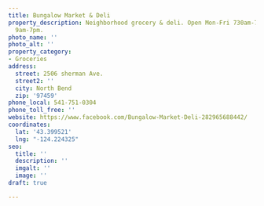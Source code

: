 ```yaml
---
title: Bungalow Market & Deli
property_description: Neighborhood grocery & deli. Open Mon-Fri 730am-7pm; Sat-Sun
  9am-7pm.
photo_name: ''
photo_alt: ''
property_category:
- Groceries
address:
  street: 2506 sherman Ave.
  street2: ''
  city: North Bend
  zip: '97459'
phone_local: 541-751-0304
phone_toll_free: ''
website: https://www.facebook.com/Bungalow-Market-Deli-282965688442/
coordinates:
  lat: '43.399521'
  lng: "-124.224325"
seo:
  title: ''
  description: ''
  imgalt: ''
  image: ''
draft: true

---
```

